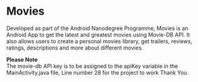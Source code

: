 # Movies
<p>
Developed as part of the Android Nanodegree Programme, Movies is an Android App to get the latest and greatest movies using Movie-DB API.
It also allows users to create a personal movies library, get trailers, reviews, ratings, descriptions and more about different movies.</p>
<b> Please Note </b>
<br>
The movie-db API key is to be assigned to the apiKey variable in the MainActivity.java file, Line number 28 for the project to work
Thank You.

